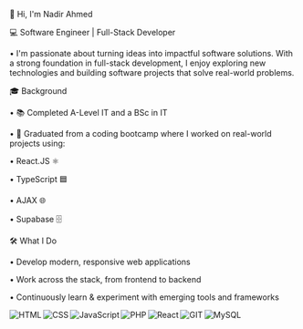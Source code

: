  👋 Hi, I'm Nadir Ahmed

 💻 Software Engineer | Full-Stack Developer

• I'm passionate about turning ideas into impactful software solutions. With a strong foundation in full-stack development, 
I enjoy exploring new technologies and building software projects that solve real-world problems.

 🎓 Background
 
 • 📚 Completed A-Level IT and a BSc in IT
 
 • 🚀 Graduated from a coding bootcamp where I worked on real-world projects using:

 
 • React.JS ⚛️
 
 • TypeScript 🟦

 • AJAX 🌐

 • Supabase 🗄️

 🛠️ What I Do

 • Develop modern, responsive web applications

 • Work across the stack, from frontend to backend

 • Continuously learn & experiment with emerging tools and frameworks
 


<img align="left" alt="HTML" src="https://img.shields.io/badge/html5-%23E34F26.svg?style=for-the-badge&logo=html5&logoColor=white"/>
<img align="left" alt="CSS" src="https://img.shields.io/badge/css3-%231572B6.svg?style=for-the-badge&logo=css3&logoColor=white"/>
<img align="left" alt="JavaScript" src="https://img.shields.io/badge/javascript-%23323330.svg?style=for-the-badge&logo=javascript&logoColor=%23F7DF1E"/>
<img align="left" alt="PHP" src="https://img.shields.io/badge/php-%23777BB4.svg?style=for-the-badge&logo=php&logoColor=white"/>
<img align="left" alt="React" src="https://img.shields.io/badge/react-%2320232a.svg?style=for-the-badge&logo=react&logoColor=%2361DAFB"/>
<img align="left" alt="GIT" src="https://img.shields.io/badge/git-%23F05033.svg?style=for-the-badge&logo=git&logoColor=white"/>
<img align="left" alt="MySQL" src="https://img.shields.io/badge/mysql-%2300f.svg?style=for-the-badge&logo=mysql&logoColor=white"/>
